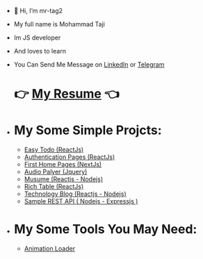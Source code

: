 - 👋 Hi, I’m mr-tag2
- My full name is Mohammad Taji
- Im JS developer
- And loves to learn
- You Can Send Me Message on [LinkedIn](https://www.linkedin.com/in/mr-tag2/) or [Telegram](https://t.me/Mr_Tag2_dev)

  # 👉 [ My Resume](resume.pdf) 👈

- # My Some Simple Projcts:

  - [ Easy Todo (ReactJs) ](https://easy-todo-mr-tag2.netlify.app)
  - [ Authentication Pages (ReactJs) ](https://simple-authentication-pages-mr-tag2.netlify.app)
  - [ First Home Pages (NextJs) ](https://basic-home-aboutus-nextjs.netlify.app)
  - [ Audio Palyer (Jquery) ](https://xsimple-audio-player.netlify.app)
  - [ Musume (Reactjs - Nodejs) ](https://museum-mr-tag2.netlify.app)
  - [ Rich Table (ReactJs) ](https://mr-tag2-table.netlify.app)
  - [ Technology Blog (Reactjs - Nodejs) ](https://technology-blog-mr-tag2.netlify.app)
  - [ Sample REST API ( Nodejs - Expressjs ) ](https://root-api-n7x3.onrender.com/doc)

- # My Some Tools You May Need:

  - [ Animation Loader ](https://animation-loaders-mr-tag2.netlify.app)
